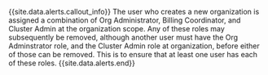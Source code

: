 {{site.data.alerts.callout_info}}
The user who creates a new organization is assigned a combination of Org Administrator, Billing Coordinator, and Cluster Admin at the organization scope. Any of these roles may subsequently be removed, although another user must have the Org Adminstrator role, and the Cluster Admin role at organization, before either of those can be removed. This is to ensure that at least one user has each of these roles.
{{site.data.alerts.end}}
